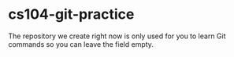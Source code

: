 # cs104-git-practice
The repository we create right now is only used for you to learn Git commands so you can leave the field empty.
